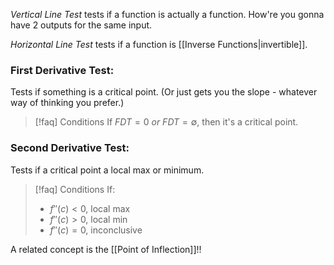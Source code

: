 
*Vertical Line Test* tests if a function is actually a function. How're you gonna have 2 outputs for the same input.

*Horizontal Line Test* tests if a function is [[Inverse Functions|invertible]].

### First Derivative Test:
Tests if something is a critical point. (Or just gets you the slope - whatever way of thinking you prefer.)

> [!faq] Conditions
> If $FDT = 0$ *or* $FDT=\emptyset$, then it's a critical point. 

### Second Derivative Test:
Tests if a critical point a local max or minimum.

> [!faq] Conditions
> If:
> - $f''(c)<0$, local max
> - $f''(c)>0$, local min
> - $f''(c)=0$, inconclusive

A related concept is the [[Point of Inflection]]!!



